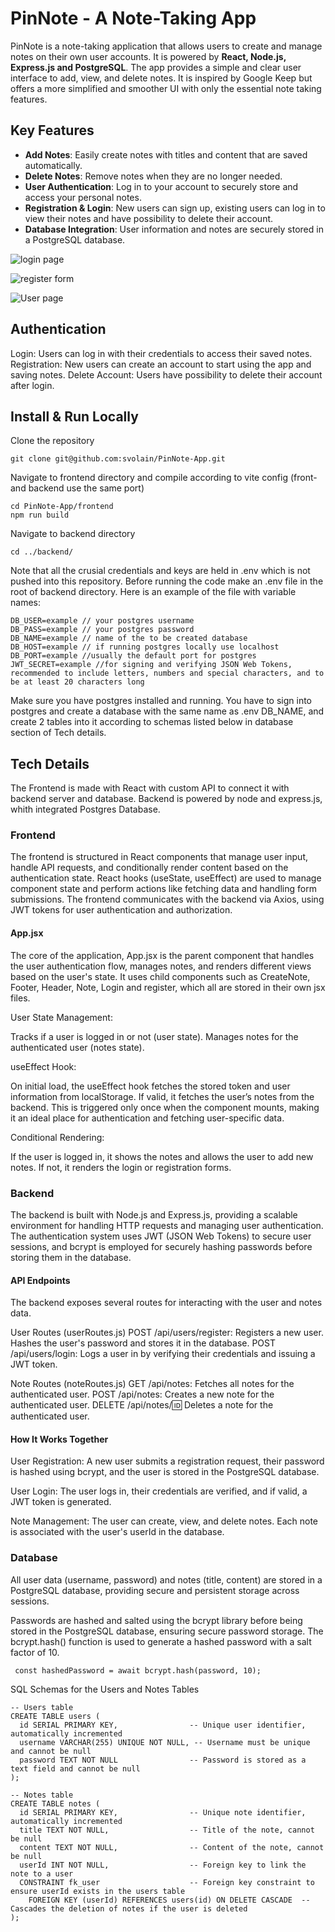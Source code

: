 # PinNote - A Note-Taking App

PinNote is a note-taking application that allows users to create and manage notes on their own user accounts. It is powered by **React, Node.js, Express.js and PostgreSQL**. The app provides a simple and clear user interface to add, view, and delete notes. It is inspired by Google Keep but offers a more simplified and smoother UI with only the essential note taking features.

## Key Features

- **Add Notes**: Easily create notes with titles and content that are saved automatically.
- **Delete Notes**: Remove notes when they are no longer needed.
- **User Authentication**: Log in to your account to securely store and access your personal notes.
- **Registration & Login**: New users can sign up, existing users can log in to view their notes and have possibility to delete their account.
- **Database Integration**: User information and notes are securely stored in a PostgreSQL database.

![login page](/public/login.jpg)

![register form](/public/register.jpg)

![User page](/public/notes.jpg)

## Authentication

Login: Users can log in with their credentials to access their saved notes.
Registration: New users can create an account to start using the app and saving notes.
Delete Account: Users have possibility to delete their account after login.

## Install & Run Locally

Clone the repository

```
git clone git@github.com:svolain/PinNote-App.git
```

Navigate to frontend directory and compile according to vite config (front- and backend use the same port)

```
cd PinNote-App/frontend
npm run build
```

Navigate to backend directory

```
cd ../backend/
```

Note that all the crusial credentials and keys are held in .env which is not pushed into this repository.
Before running the code make an .env file in the root of backend directory. Here is an example of the file with variable names:

```
DB_USER=example // your postgres username
DB_PASS=example // your postgres password
DB_NAME=example // name of the to be created database
DB_HOST=example // if running postgres locally use localhost
DB_PORT=example //usually the default port for postgres
JWT_SECRET=example //for signing and verifying JSON Web Tokens, recommended to include letters, numbers and special characters, and to be at least 20 characters long
```

Make sure you have postgres installed and running. You have to sign into postgres and create a database with the same name as .env DB_NAME, and create 2 tables into it according to schemas listed below in database section of Tech details.

## Tech Details

The Frontend is made with React with custom API to connect it with backend server and database. Backend is powered by node and express.js, whith integrated Postgres Database.

### Frontend

The frontend is structured in React components that manage user input, handle API requests, and conditionally render content based on the authentication state. React hooks (useState, useEffect) are used to manage component state and perform actions like fetching data and handling form submissions. The frontend communicates with the backend via Axios, using JWT tokens for user authentication and authorization.

#### App.jsx

The core of the application, App.jsx is the parent component that handles the user authentication flow, manages notes, and renders different views based on the user's state. It uses child components such as CreateNote, Footer, Header, Note, Login and register, which all are stored in their own jsx files.

User State Management:

Tracks if a user is logged in or not (user state).
Manages notes for the authenticated user (notes state).

useEffect Hook:

On initial load, the useEffect hook fetches the stored token and user information from localStorage. If valid, it fetches the user’s notes from the backend.
This is triggered only once when the component mounts, making it an ideal place for authentication and fetching user-specific data.

Conditional Rendering:

If the user is logged in, it shows the notes and allows the user to add new notes. If not, it renders the login or registration forms.

### Backend

The backend is built with Node.js and Express.js, providing a scalable environment for handling HTTP requests and managing user authentication. The authentication system uses JWT (JSON Web Tokens) to secure user sessions, and bcrypt is employed for securely hashing passwords before storing them in the database.

#### API Endpoints

The backend exposes several routes for interacting with the user and notes data.

User Routes (userRoutes.js)
POST /api/users/register: Registers a new user. Hashes the user's password and stores it in the database.
POST /api/users/login: Logs a user in by verifying their credentials and issuing a JWT token.

Note Routes (noteRoutes.js)
GET /api/notes: Fetches all notes for the authenticated user.
POST /api/notes: Creates a new note for the authenticated user.
DELETE /api/notes/:id: Deletes a note for the authenticated user.

#### How It Works Together

User Registration: A new user submits a registration request, their password is hashed using bcrypt, and the user is stored in the PostgreSQL database.

User Login: The user logs in, their credentials are verified, and if valid, a JWT token is generated.

Note Management: The user can create, view, and delete notes. Each note is associated with the user's userId in the database.

### Database

All user data (username, password) and notes (title, content) are stored in a PostgreSQL database, providing secure and persistent storage across sessions.

Passwords are hashed and salted using the bcrypt library before being stored in the PostgreSQL database, ensuring secure password storage. The bcrypt.hash() function is used to generate a hashed password with a salt factor of 10.

```
 const hashedPassword = await bcrypt.hash(password, 10);
```

SQL Schemas for the Users and Notes Tables

```
-- Users table
CREATE TABLE users (
  id SERIAL PRIMARY KEY,                -- Unique user identifier, automatically incremented
  username VARCHAR(255) UNIQUE NOT NULL, -- Username must be unique and cannot be null
  password TEXT NOT NULL                -- Password is stored as a text field and cannot be null
);

-- Notes table
CREATE TABLE notes (
  id SERIAL PRIMARY KEY,                -- Unique note identifier, automatically incremented
  title TEXT NOT NULL,                  -- Title of the note, cannot be null
  content TEXT NOT NULL,                -- Content of the note, cannot be null
  userId INT NOT NULL,                  -- Foreign key to link the note to a user
  CONSTRAINT fk_user                    -- Foreign key constraint to ensure userId exists in the users table
    FOREIGN KEY (userId) REFERENCES users(id) ON DELETE CASCADE  -- Cascades the deletion of notes if the user is deleted
);
```